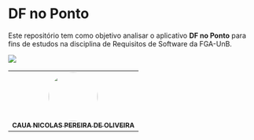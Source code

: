 ﻿# DF no Ponto

 Este repositório tem como objetivo analisar o aplicativo  **DF no Ponto** para fins de estudos na disciplina de Requisitos de Software da FGA-UnB.

![](https://bus2.mobilibus.com.br/wp-content/uploads/313_header-1.webp)



<table>
  <tr>
    <td align="center"><a href="https://github.com/cauanicolas"><img style="border-radius: 50%;" src="https://github.com/cauanicolas.png" width="100px;" alt=""/><br /><sub><b>CAUA NICOLAS PEREIRA DE OLIVEIRA</b></sub></a><br />

</table>



